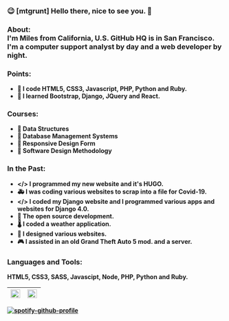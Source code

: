 ### 😉 [mtgrunt] Hello there, nice to see you. 👋

### About:<br /> <b>I'm Miles from California, U.S. GitHub HQ is in San Francisco.<br /> I'm a computer support analyst by day and a web developer by night. <br />

### Points:
- 🚀 I code HTML5, CSS3, Javascript, PHP, Python and Ruby.
- 🗼 I learned Bootstrap, Django, JQuery and React.

### Courses:
- 🧮 Data Structures
- 📝 Database Management Systems
- 📍 Responsive Design Form
- 💾 Software Design Methodology
  
### In the Past:
- </> I programmed my new website and it's HUGO.
- 🚑 I was coding various websites to scrap into a file for Covid-19.
- </> I coded my Django website and I programmed various apps and websites for Django 4.0.
- 📖 The open source development. 
- 🌡  I coded a weather application.
- 🔎 I designed various websites.
- 🎮 I assisted in an old Grand Theft Auto 5 mod. and a server.

### Languages and Tools:
HTML5, CSS3, SASS, Javascipt, Node, PHP, Python and Ruby.
&nbsp; &nbsp;
<table>
  <thead>
    <tr>
      <th>
        <img align="left" width="98%" src="https://github-readme-stats.vercel.app/api?username=mtgrunt&hide=stars,issues&show_icons=true&theme=algolia" />
      </th>  
      <th>
        <img align="left" width="98%" src="https://github-readme-stats.vercel.app/api/top-langs/?username=mtgrunt&layout=compact" />
      </th>  
    </tr>
  </thead>
</table>

[![spotify-github-profile](https://spotify-github-profile.vercel.app/api/view?uid=mtgrunt&cover_image=true&theme=natemoo-re&show_offline=false&background_color=000000&interchange=true&bar_color=024200&bar_color_cover=true)](https://github.com/kittinan/spotify-github-profile)
